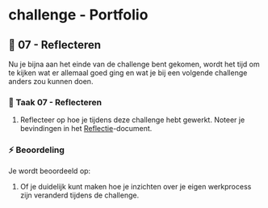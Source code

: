# challenge - Portfolio

## :thought_balloon: 07 - Reflecteren

Nu je bijna aan het einde van de challenge bent gekomen, wordt het tijd om te kijken wat er allemaal goed ging en wat je bij een volgende challenge anders zou kunnen doen.

### :hammer: Taak 07 - Reflecteren

1. Reflecteer op hoe je tijdens deze challenge hebt gewerkt. Noteer je bevindingen in het [Reflectie](student-reflectie.md)-document.

### :zap: Beoordeling

Je wordt beoordeeld op:  

1. Of je duidelijk kunt maken hoe je inzichten over je eigen werkprocess zijn veranderd tijdens de challenge.
